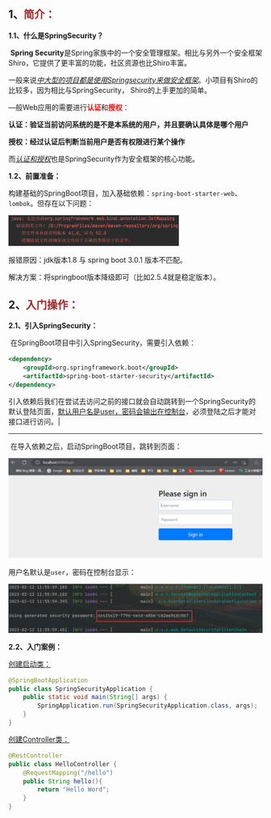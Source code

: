 ## 1、<span style="color:brown">简介：</span>

**1.1、什么是SpringSecurity？**

​		**Spring Security**是Spring家族中的一个安全管理框架。相比与另外一个安全框架Shiro，它提供了更丰富的功能，社区资源也比Shiro丰富。

​		一般来说<u>*中大型的项目都是使用Springsecurity来做安全框架*</u>。小项目有Shiro的比较多，因为相比与SpringSecurity， Shiro的上手更加的简单。

​		—般Web应用的需要进行<span style="color:red">**认证**</span>和<span style="color:red">**授权**</span>：

​				**认证：验证当前访问系统的是不是本系统的用户，并且要确认具体是哪个用户**

​				**授权：经过认证后判断当前用户是否有权限进行某个操作**

而<u>*认证和授权*</u>也是SpringSecurity作为安全框架的核心功能。

**1.2、前置准备：**

​		构建基础的SpringBoot项目，加入基础依赖：`spring-boot-starter-web`、`lombok`。但存在以下问题：

<img src="https://raw.githubusercontent.com/root-bine/image/main/Typora-image/SpringSecurity01.png" alt="image-20230211180947843" style="zoom: 33%;" />

报错原因：jdk版本1.8 与 spring boot 3.0.1 版本不匹配。

解决方案：将springboot版本降级即可（比如2.5.4就是稳定版本）。



## 2、<span style="color:brown">入门操作：</span>

**2.1、引入SpringSecurity：**

​		在SpringBoot项目中引入SpringSecurity，需要引入依赖：

```xml
<dependency>
    <groupId>org.springframework.boot</groupId>
    <artifactId>spring-boot-starter-security</artifactId>
</dependency>
```

​		引入依赖后我们在尝试去访问之前的接口就会自动跳转到一个SpringSecurity的默认登陆页面，<u>默认用户名是user，密码会输出在控制台</u>，必须登陆之后才能对接口进行访问。|

---

​		在导入依赖之后，启动SpringBoot项目，跳转到页面：

<img src="https://raw.githubusercontent.com/root-bine/image/main/Typora-image/SpringSecurity02.png" alt="image-20230212115612750" style="zoom: 50%;" />

用户名默认是`user`，密码在控制台显示：

![image-20230212115811852](https://raw.githubusercontent.com/root-bine/image/main/Typora-image/SpringSecurity03.png)



**2.2、入门案例：**

<u>创建启动类：</u>

```java
@SpringBootApplication
public class SpringSecurityApplication {
    public static void main(String[] args) {
        SpringApplication.run(SpringSecurityApplication.class, args);
    }
}
```

<u>创建Controller类：</u>

```java
@RestController
public class HelloController {
    @RequestMapping("/hello")
    public String hello(){
        return "Hello Word";
    }
}
```

